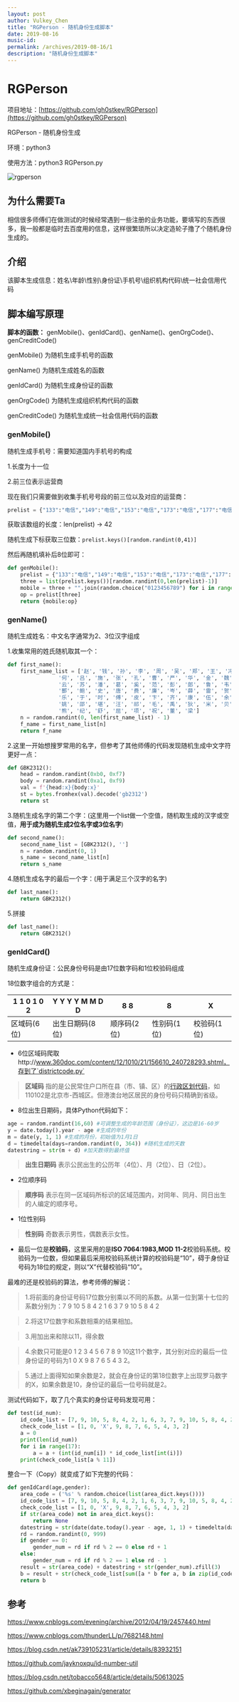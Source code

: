 ```yaml
---
layout: post
author: Vulkey_Chen
title: "RGPerson - 随机身份生成脚本"
date: 2019-08-16
music-id: 
permalink: /archives/2019-08-16/1
description: "随机身份生成脚本"
---
```


# RGPerson

项目地址：[https://github.com/gh0stkey/RGPerson](https://github.com/gh0stkey/RGPerson)

RGPerson - 随机身份生成

环境：python3

使用方法：python3 RGPerson.py

![rgperson](https://vulkey.oss-cn-hangzhou.aliyuncs.com/2019-08-16/0.png)

## 为什么需要Ta

相信很多师傅们在做测试的时候经常遇到一些注册的业务功能，要填写的东西很多，我一般都是临时去百度用的信息，这样很繁琐所以决定造轮子撸了个随机身份生成的。

## 介绍

该脚本生成信息：姓名\年龄\性别\身份证\手机号\组织机构代码\统一社会信用代码

## 脚本编写原理

**脚本的函数：** genMobile()、genIdCard()、genName()、genOrgCode()、genCreditCode()

genMobile() 为随机生成手机号的函数 

genName() 为随机生成姓名的函数

genIdCard() 为随机生成身份证的函数

genOrgCode() 为随机生成组织机构代码的函数

genCreditCode() 为随机生成统一社会信用代码的函数

### genMobile()

随机生成手机号：需要知道国内手机号的构成

1.长度为十一位

2.前三位表示运营商

现在我们只需要做到收集手机号号段的前三位以及对应的运营商：

```python
prelist = {"133":"电信","149":"电信","153":"电信","173":"电信","177":"电信","180":"电信","181":"电信","189":"电信","199":"电信","130":"联通","131":"联通","132":"联通","145":"联通","155":"联通","156":"联通","166":"联通","171":"联通","175":"联通","176":"联通","185":"联通","186":"联通","166":"联通","134":"移动","135":"移动","136":"移动","137":"移动","138":"移动","139":"移动","147":"移动","150":"移动","151":"移动","152":"移动","157":"移动","158":"移动","159":"移动","172":"移动","178":"移动","182":"移动","183":"移动","184":"移动","187":"移动","188":"移动","198":"移动"}
```

获取该数组的长度：len(prelist) -> 42

随机生成下标获取三位数：`prelist.keys()[random.randint(0,41)]`

然后再随机填补后8位即可：

```python
def genMobile():
    prelist = {"133":"电信","149":"电信","153":"电信","173":"电信","177":"电信","180":"电信","181":"电信","189":"电信","199":"电信","130":"联通","131":"联通","132":"联通","145":"联通","155":"联通","156":"联通","166":"联通","171":"联通","175":"联通","176":"联通","185":"联通","186":"联通","166":"联通","134":"移动","135":"移动","136":"移动","137":"移动","138":"移动","139":"移动","147":"移动","150":"移动","151":"移动","152":"移动","157":"移动","158":"移动","159":"移动","172":"移动","178":"移动","182":"移动","183":"移动","184":"移动","187":"移动","188":"移动","198":"移动"}
    three = list(prelist.keys())[random.randint(0,len(prelist)-1)]
    mobile = three + "".join(random.choice("0123456789") for i in range(8))
    op = prelist[three]
    return {mobile:op}
```

### genName()

随机生成姓名：中文名字通常为2、3位汉字组成

1.收集常用的姓氏随机取其一个：

```python
def first_name():
    first_name_list = ['赵', '钱', '孙', '李', '周', '吴', '郑', '王', '冯', '陈', '褚', '卫', '蒋', '沈', '韩', '杨', '朱', '秦', '尤', '许',
                '何', '吕', '施', '张', '孔', '曹', '严', '华', '金', '魏', '陶', '姜', '戚', '谢', '邹', '喻', '柏', '水', '窦', '章',
                '云', '苏', '潘', '葛', '奚', '范', '彭', '郎', '鲁', '韦', '昌', '马', '苗', '凤', '花', '方', '俞', '任', '袁', '柳',
                '酆', '鲍', '史', '唐', '费', '廉', '岑', '薛', '雷', '贺', '倪', '汤', '滕', '殷', '罗', '毕', '郝', '邬', '安', '常',
                '乐', '于', '时', '傅', '皮', '卞', '齐', '康', '伍', '余', '元', '卜', '顾', '孟', '平', '黄', '和', '穆', '萧', '尹',
                '姚', '邵', '堪', '汪', '祁', '毛', '禹', '狄', '米', '贝', '明', '臧', '计', '伏', '成', '戴', '谈', '宋', '茅', '庞',
                '熊', '纪', '舒', '屈', '项', '祝', '董', '梁']
    n = random.randint(0, len(first_name_list) - 1)
    f_name = first_name_list[n]
    return f_name
```

2.这里一开始想搜罗常用的名字，但参考了其他师傅的代码发现随机生成中文字符更好一点：

```python
def GBK2312():
    head = random.randint(0xb0, 0xf7)
    body = random.randint(0xa1, 0xf9)
    val = f'{head:x}{body:x}'
    st = bytes.fromhex(val).decode('gb2312')
    return st
```

3.随机生成名字的第二个字：(这里用一个list做一个空值，随机取生成的汉字或空值，**用于成为随机生成2位名字或3位名字**)

```python
def second_name():
    second_name_list = [GBK2312(), '']
    n = random.randint(0, 1)
    s_name = second_name_list[n]
    return s_name
```

4.随机生成名字的最后一个字：(用于满足三个汉字的名字)

```python
def last_name():
    return GBK2312()
```

5.拼接

```python
def last_name():
    return GBK2312()
```

### genIdCard()

随机生成身份证：公民身份号码是由17位数字码和1位校验码组成

18位数字组合的方式是：

| 1 1 0 1 0	2 | Y Y	Y Y	M M D D | 8 8         | 8           | X           |
| -------------- | --------------------- | ----------- | ----------- | ----------- |
| 区域码(6位)    | 出生日期码(8位)       | 顺序码(2位) | 性别码(1位) | 校验码(1位) |

- 6位区域码爬取http://www.360doc.com/content/12/1010/21/156610_240728293.shtml，存到了`districtcode.py`

> **区域码** 指的是公民常住户口所在县（市、镇、区）的[行政区划代码](https://zh.wikipedia.org/wiki/%E4%B8%AD%E5%8D%8E%E4%BA%BA%E6%B0%91%E5%85%B1%E5%92%8C%E5%9B%BD%E8%A1%8C%E6%94%BF%E5%8C%BA%E5%88%92%E4%BB%A3%E7%A0%81)，如110102是北京市-西城区。但港澳台地区居民的身份号码只精确到省级。

- 8位出生日期码，具体Python代码如下：

```python
age = random.randint(16,60) #可调整生成的年龄范围（身份证），这边是16-60岁
y = date.today().year - age #生成的年份
m = date(y, 1, 1) #生成的月份，初始值为1月1日
d = timedelta(days=random.randint(0, 364)) #随机生成的天数
datestring = str(m + d) #加天数得到最终值
```

> **出生日期码** 表示公民出生的公历年（4位）、月（2位）、日（2位）。

- 2位顺序码

> **顺序码** 表示在同一区域码所标识的区域范围内，对同年、同月、同日出生的人编定的顺序号。

- 1位性别码

> **性别码** 奇数表示男性，偶数表示女性。

- 最后一位是**校验码**，这里采用的是**ISO 7064:1983,MOD 11-2**校验码系统。校验码为一位数，但如果最后采用校验码系统计算的校验码是“10”，碍于身份证号码为18位的规定，则以“X”代替校验码“10”。

最难的还是校验码的算法，参考师傅的解说：

>1.将前面的身份证号码17位数分别乘以不同的系数。从第一位到第十七位的系数分别为：7 9 10 5 8 4 2 1 6 3 7 9 10 5 8 4 2 

>2.将这17位数字和系数相乘的结果相加。 

>3.用加出来和除以11，得余数

>4.余数只可能是0 1 2 3 4 5 6 7 8 9 10这11个数字，其分别对应的最后一位身份证的号码为1 0 X 9 8 7 6 5 4 3 2。 

>5.通过上面得知如果余数是2，就会在身份证的第18位数字上出现罗马数字的Ⅹ，如果余数是10，身份证的最后一位号码就是2。 

测试代码如下，取了几个真实的身份证号码发现可用：

```python
def test(id_num):
	id_code_list = [7, 9, 10, 5, 8, 4, 2, 1, 6, 3, 7, 9, 10, 5, 8, 4, 2]
	check_code_list = [1, 0, 'X', 9, 8, 7, 6, 5, 4, 3, 2]
	a = 0
	print(len(id_num))
	for i in range(17):
		a = a + (int(id_num[i]) * id_code_list[int(i)])
	print(check_code_list[a % 11])
```

整合一下（Copy）就变成了如下完整的代码：

```python
def genIdCard(age,gender):
    area_code = ('%s' % random.choice(list(area_dict.keys())))
    id_code_list = [7, 9, 10, 5, 8, 4, 2, 1, 6, 3, 7, 9, 10, 5, 8, 4, 2]
    check_code_list = [1, 0, 'X', 9, 8, 7, 6, 5, 4, 3, 2]
    if str(area_code) not in area_dict.keys():
        return None
    datestring = str(date(date.today().year - age, 1, 1) + timedelta(days=random.randint(0, 364))).replace("-", "")
    rd = random.randint(0, 999)
    if gender == 0:
        gender_num = rd if rd % 2 == 0 else rd + 1
    else:
        gender_num = rd if rd % 2 == 1 else rd - 1
    result = str(area_code) + datestring + str(gender_num).zfill(3)
    b = result + str(check_code_list[sum([a * b for a, b in zip(id_code_list, [int(a) for a in result])]) % 11])
    return b
```

## 参考

https://www.cnblogs.com/evening/archive/2012/04/19/2457440.html

https://www.cnblogs.com/thunderLL/p/7682148.html

https://blog.csdn.net/ak739105231/article/details/83932151

https://github.com/jayknoxqu/id-number-util

https://blog.csdn.net/tobacco5648/article/details/50613025

https://github.com/xbeginagain/generator